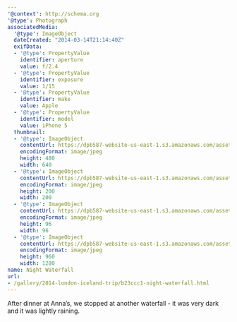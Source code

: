 ```yaml
---
'@context': http://schema.org
'@type': Photograph
associatedMedia:
  '@type': ImageObject
  dateCreated: "2014-03-14T21:14:40Z"
  exifData:
  - '@type': PropertyValue
    identifier: aperture
    value: f/2.4
  - '@type': PropertyValue
    identifier: exposure
    value: 1/15
  - '@type': PropertyValue
    identifier: make
    value: Apple
  - '@type': PropertyValue
    identifier: model
    value: iPhone 5
  thumbnail:
  - '@type': ImageObject
    contentUrl: https://dpb587-website-us-east-1.s3.amazonaws.com/asset/gallery/2014-london-iceland-trip/b23ccc1-night-waterfall~640w.jpg
    encodingFormat: image/jpeg
    height: 480
    width: 640
  - '@type': ImageObject
    contentUrl: https://dpb587-website-us-east-1.s3.amazonaws.com/asset/gallery/2014-london-iceland-trip/b23ccc1-night-waterfall~200x200.jpg
    encodingFormat: image/jpeg
    height: 200
    width: 200
  - '@type': ImageObject
    contentUrl: https://dpb587-website-us-east-1.s3.amazonaws.com/asset/gallery/2014-london-iceland-trip/b23ccc1-night-waterfall~96x96.jpg
    encodingFormat: image/jpeg
    height: 96
    width: 96
  - '@type': ImageObject
    contentUrl: https://dpb587-website-us-east-1.s3.amazonaws.com/asset/gallery/2014-london-iceland-trip/b23ccc1-night-waterfall~1280.jpg
    encodingFormat: image/jpeg
    height: 960
    width: 1280
name: Night Waterfall
url:
- /gallery/2014-london-iceland-trip/b23ccc1-night-waterfall.html
---
```


After dinner at Anna’s, we stopped at another waterfall - it was very dark and it was lightly raining.
